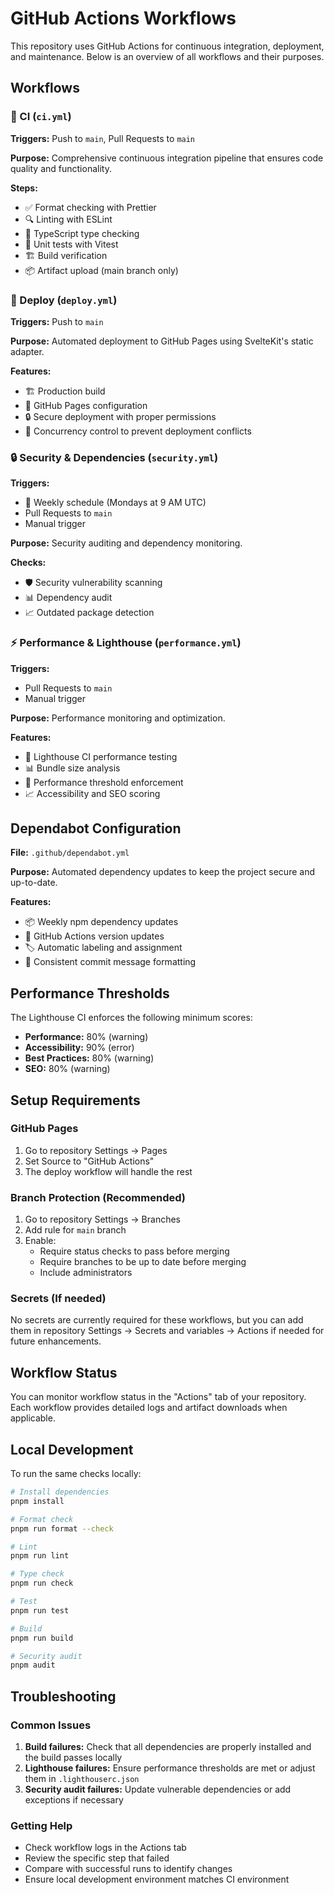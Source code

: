 # GitHub Actions Workflows

This repository uses GitHub Actions for continuous integration, deployment, and
maintenance. Below is an overview of all workflows and their purposes.

## Workflows

### 🔄 CI (`ci.yml`)

**Triggers:** Push to `main`, Pull Requests to `main`

**Purpose:** Comprehensive continuous integration pipeline that ensures code
quality and functionality.

**Steps:**

- ✅ Format checking with Prettier
- 🔍 Linting with ESLint
- 🔧 TypeScript type checking
- 🧪 Unit tests with Vitest
- 🏗️ Build verification
- 📦 Artifact upload (main branch only)

### 🚀 Deploy (`deploy.yml`)

**Triggers:** Push to `main`

**Purpose:** Automated deployment to GitHub Pages using SvelteKit's static
adapter.

**Features:**

- 🏗️ Production build
- 📄 GitHub Pages configuration
- 🔒 Secure deployment with proper permissions
- 🚦 Concurrency control to prevent deployment conflicts

### 🔒 Security & Dependencies (`security.yml`)

**Triggers:**

- 📅 Weekly schedule (Mondays at 9 AM UTC)
- Pull Requests to `main`
- Manual trigger

**Purpose:** Security auditing and dependency monitoring.

**Checks:**

- 🛡️ Security vulnerability scanning
- 📊 Dependency audit
- 📈 Outdated package detection

### ⚡ Performance & Lighthouse (`performance.yml`)

**Triggers:**

- Pull Requests to `main`
- Manual trigger

**Purpose:** Performance monitoring and optimization.

**Features:**

- 🏃 Lighthouse CI performance testing
- 📊 Bundle size analysis
- 🎯 Performance threshold enforcement
- 📈 Accessibility and SEO scoring

## Dependabot Configuration

**File:** `.github/dependabot.yml`

**Purpose:** Automated dependency updates to keep the project secure and
up-to-date.

**Features:**

- 📦 Weekly npm dependency updates
- 🔧 GitHub Actions version updates
- 🏷️ Automatic labeling and assignment
- 📝 Consistent commit message formatting

## Performance Thresholds

The Lighthouse CI enforces the following minimum scores:

- **Performance:** 80% (warning)
- **Accessibility:** 90% (error)
- **Best Practices:** 80% (warning)
- **SEO:** 80% (warning)

## Setup Requirements

### GitHub Pages

1. Go to repository Settings → Pages
2. Set Source to "GitHub Actions"
3. The deploy workflow will handle the rest

### Branch Protection (Recommended)

1. Go to repository Settings → Branches
2. Add rule for `main` branch
3. Enable:
   - Require status checks to pass before merging
   - Require branches to be up to date before merging
   - Include administrators

### Secrets (If needed)

No secrets are currently required for these workflows, but you can add them in
repository Settings → Secrets and variables → Actions if needed for future
enhancements.

## Workflow Status

You can monitor workflow status in the "Actions" tab of your repository. Each
workflow provides detailed logs and artifact downloads when applicable.

## Local Development

To run the same checks locally:

```bash
# Install dependencies
pnpm install

# Format check
pnpm run format --check

# Lint
pnpm run lint

# Type check
pnpm run check

# Test
pnpm run test

# Build
pnpm run build

# Security audit
pnpm audit
```

## Troubleshooting

### Common Issues

1. **Build failures:** Check that all dependencies are properly installed and
   the build passes locally
2. **Lighthouse failures:** Ensure performance thresholds are met or adjust them
   in `.lighthouserc.json`
3. **Security audit failures:** Update vulnerable dependencies or add exceptions
   if necessary

### Getting Help

- Check workflow logs in the Actions tab
- Review the specific step that failed
- Compare with successful runs to identify changes
- Ensure local development environment matches CI environment
